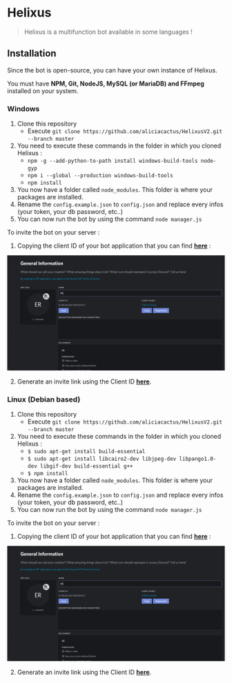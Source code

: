# Helixus

> Helixus is a multifunction bot available in some languages !

## Installation

Since the bot is open-source, you can have your own instance of Helixus.

You must have **NPM, Git, NodeJS, MySQL (or MariaDB) and FFmpeg** installed on your system.

### Windows

1. Clone this repository
   * Execute `git clone https://github.com/aliciacactus/HelixusV2.git --branch master`
2. You need to execute these commands in the folder in which you cloned Helixus :
   * `npm -g --add-python-to-path install windows-build-tools node-gyp`
   * `npm i --global --production windows-build-tools`
   * `npm install`
3. You now have a folder called `node_modules`. This folder is where your packages are installed.
4. Rename the `config.example.json` to `config.json` and replace every infos (your token, your db password, etc..)
5. You can now run the bot by using the command `node manager.js`

To invite the bot on your server :
1. Copying the client ID of your bot application that you can find [**here**](https://discordapp.com/developers/applications/) :

![](./mdassets/ClientID.PNG)

2. Generate an invite link using the Client ID [**here**](https://discordapi.com/permissions.html).

### Linux (Debian based)

1. Clone this repository
   * Execute `git clone https://github.com/aliciacactus/HelixusV2.git --branch master`
2. You need to execute these commands in the folder in which you cloned Helixus :
   * `$ sudo apt-get install build-essential`
   * `$ sudo apt-get install libcairo2-dev libjpeg-dev libpango1.0-dev libgif-dev build-essential g++`
   * `$ npm install`
3. You now have a folder called `node_modules`. This folder is where your packages are installed.
4. Rename the `config.example.json` to `config.json` and replace every infos (your token, your db password, etc..)
5. You can now run the bot by using the command `node manager.js`

To invite the bot on your server :
1. Copying the client ID of your bot application that you can find [**here**](https://discordapp.com/developers/applications/) :

![](./mdassets/ClientID.PNG)

2. Generate an invite link using the Client ID [**here**](https://discordapi.com/permissions.html).